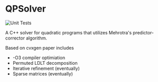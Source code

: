 # QPSolver

![Unit Tests](https://github.com/govindchari/QPSolver/actions/workflows/unit_tests.yml/badge.svg)


A C++ solver for quadratic programs that utilizes Mehrotra's predictor-corrector algorithm.

Based on cvxgen paper includes
  - -O3 compiler optimiation
  - Permuted LDLT decomposition
  - Iterative refinement (eventually)
  - Sparse matrices (eventually)
